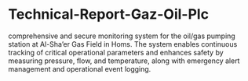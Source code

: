 # Technical-Report-Gaz-Oil-Plc
 comprehensive and secure monitoring  system for the oil/gas pumping station at Al-Sha’er Gas Field in Homs. The system  enables continuous tracking of critical operational parameters and enhances safety by  measuring pressure, flow, and temperature, along with emergency alert management and  operational event logging.
